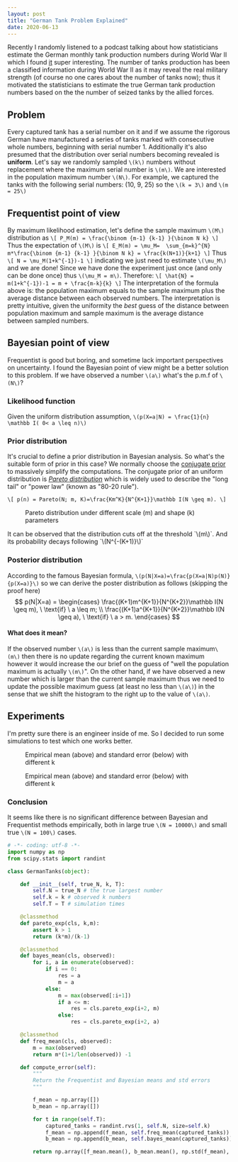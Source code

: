 ```yaml
---
layout: post
title: "German Tank Problem Explained"
date: 2020-06-13
---
```


<span class="dropcap">R</span>ecently I randomly listened to a podcast talking about how statisticians estimate the German monthly tank production numbers during World War II which I found [it]([https://en.wikipedia.org/wiki/German_tank_problem](https://en.wikipedia.org/wiki/German_tank_problem)) super interesting. The number of tanks production has been a classified information during World War II as it may reveal the real military strength (of course no one cares about the number of tanks now); thus it motivated the statisticians to estimate the true German tank production numbers based on the the number of seized tanks by the allied forces.
## Problem
Every captured tank has a serial number on it and if we assume the rigorous German have manufactured a series of tanks marked with consecutive whole numbers, beginning with serial number 1. Additionally it's also presumed that the distribution over serial numbers becoming revealed is **uniform**. Let's say we randomly sampled `\(k\)` numbers without replacement where the maximum serial number is `\(m\)`. We are interested in the population maximum number `\(N\)`.
For example, we captured the tanks with the following serial numbers: (10, 9, 25) so the  `\(k = 3\)` and  `\(m = 25\)`

## Frequentist point of view
By maximum likelihood estimation, let's define the sample maximum `\(M\)` distribution as
`\[
P_M(m) = \frac{\binom {m-1} {k-1} }{\binom N k}
\]`
Thus the expectation of `\(M\)`  is
`\[
E_M(m) = \mu_M=  \sum_{m=k}^{N} m*\frac{\binom {m-1} {k-1} }{\binom N k} = \frac{k(N+1)}{k+1}
\]`
Thus
`\[
N = \mu_M(1+k^{-1})-1
\]`
indicating we just need to estimate `\(\mu_M\)` and we are done! Since we have done the experiment just once (and only can be done once) thus `\(\mu_M = m\)`. Therefore:
`\[
\hat{N} = m(1+k^{-1})-1 = m + \frac{m-k}{k}
\]`
The interpretation of the formula above is: the population maximum equals to the sample maximum plus the average distance between each observed numbers. The  interpretation is pretty intuitive, given the uniformity the *best* guess of the distance between population maximum and sample maximum is the average distance between sampled numbers.

## Bayesian point of view
Frequentist is good but boring, and sometime lack important perspectives on uncertainty. I found the Bayesian point of view might be a better solution to this problem. If we have observed a number `\(a\)` what's the p.m.f of `\(N\)`?

### Likelihood function
Given the uniform distribution assumption, `\(p(X=a|N) = \frac{1}{n} \mathbb I( 0< a \leq n)\)`

### Prior distribution
It's crucial to define a prior distribution in Bayesian analysis. So what's the suitable form of prior in this case? We normally choose the [conjugate prior]([https://en.wikipedia.org/wiki/Conjugate_prior](https://en.wikipedia.org/wiki/Conjugate_prior)) to massively simplify the computations. The conjugate prior of an uniform distribution is [*Pareto distribution*]([https://en.wikipedia.org/wiki/Pareto_distribution](https://en.wikipedia.org/wiki/Pareto_distribution)) which is widely used to describe the "long tail" or "power law" (known as "80-20 rule").

`\[
p(n) = Pareto(N; m, K)=\frac{Km^K}{N^{K+1}}\mathbb I(N \geq m).
\]`
<figure>
    <img src="{{ '/assets/img/20200613_pareto.png' | prepend: site.baseurl }}" alt="">
    <figcaption>Pareto distribution under different scale (m) and shape (k) parameters </figcaption>
</figure>
It can be observed that the distribution cuts off at the threshold `\(m\)`. And its probability decays following `\(N^{-(K+1)}\)`

### Posterior distribution
According to the famous Bayesian formula, `\(p(N|X=a)=\frac{p(X=a|N)p(N)}{p(X=a)}\)` so we can derive the poster distribution as follows (skipping the proof here)
$$
p(N|X=a)  = \begin{cases}          
\frac{(K+1)m^{K+1}}{N^{K+2}}\mathbb I(N \geq m), \ \text{if} \ a \leq m; \\    
 \frac{(K+1)a^{K+1}}{N^{K+2}}\mathbb I(N \geq a), \ \text{if} \ a > m.      \end{cases}
$$
#### What does it mean?
If the observed number  `\(a\)` is less than the current sample maximum`\(m\)` then there is no update regarding the current known maximum however it would increase the our brief on the guess of "well the population maximum is actually `\(m\)`". On the other hand, if we have observed a new number which is larger than the current sample maximum thus we need to update the possible maximum guess (at least no less than `\(a\)`) in the sense that we shift the histogram to the right up to the value of `\(a\)`.

## Experiments
I'm pretty sure there is an engineer inside of me. So I decided to run some simulations to test which one works better.
<figure>
    <img src="{{ '/assets/img/20200613_N_big.png' | prepend: site.baseurl }}" alt="">
    <figcaption>Empirical mean (above) and standard error (below) with different k</figcaption>
</figure>

<figure>
    <img src="{{ '/assets/img/20200613_N_small.png' | prepend: site.baseurl }}" alt="">
    <figcaption>Empirical mean (above) and standard error (below) with different k</figcaption>
</figure>

### Conclusion
It seems like there is no significant difference between Bayesian and Frequentist methods empirically, both in large true `\(N = 10000\)` and small true `\(N = 100\)` cases.
```python
# -*- coding: utf-8 -*-
import numpy as np
from scipy.stats import randint

class GermanTanks(object):

    def __init__(self, true_N, k, T):
        self.N = true_N # the true largest number
        self.k = k # observed k numbers
        self.T = T # simulation times

    @classmethod    
    def pareto_exp(cls, k,m):
        assert k > 1
        return (k*m)/(k-1)

    @classmethod
    def bayes_mean(cls, observed):
        for i, a in enumerate(observed):
            if i == 0:
                res = a
                m = a
            else:
                m = max(observed[:i+1])
                if a <= m:
                    res = cls.pareto_exp(i+2, m)
                else:
                    res = cls.pareto_exp(i+2, a)

	@classmethod
    def freq_mean(cls, observed):
        m = max(observed)
        return m*(1+1/len(observed)) -1

    def compute_error(self):
        """
        Return the Frequentist and Bayesian means and std errors
        """

        f_mean = np.array([])
        b_mean = np.array([])

        for t in range(self.T):
            captured_tanks = randint.rvs(1, self.N, size=self.k)
            f_mean = np.append(f_mean, self.freq_mean(captured_tanks))
            b_mean = np.append(b_mean, self.bayes_mean(captured_tanks))

        return np.array([f_mean.mean(), b_mean.mean(), np.std(f_mean), np.std(b_mean)])
```
